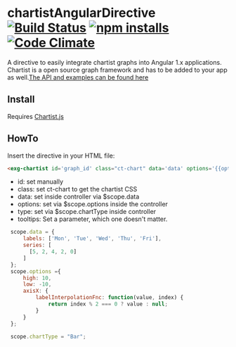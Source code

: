 # chartistAngularDirective [![Build Status](https://travis-ci.org/gruberb/chartistAngularDirective.svg?branch=master)](https://travis-ci.org/gruberb/chartistAngularDirective) [![npm installs](https://img.shields.io/npm/dm/chartist-angular-directive.svg?style=flat)](https://github.com/gruberb/chartistAngularDirective) [![Code Climate](https://codeclimate.com/github/gruberb/chartistAngularDirective/badges/gpa.svg)](https://codeclimate.com/github/gruberb/chartistAngularDirective)


A directive to easily integrate chartist graphs into Angular 1.x applications.
Chartist is a open source graph framework and has to be added to your app as well.[The API and examples can be found here](http://gionkunz.github.io/chartist-js/)

## Install

Requires [Chartist.js](https://gionkunz.github.io/chartist-js/)



## HowTo
Insert the directive in your HTML file:

```html
<exg-chartist id='graph_id' class="ct-chart" data='data' options='{{options}}' type='{{chartType}}' tooltips='true'></exg-chartist>
```
- id: set manually
- class: set ct-chart to get the chartist CSS
- data: set inside controller via $scope.data
- options: set via $scope.options inside the controller
- type: set via $scope.chartType inside controller
- tooltips: Set a parameter, which one doesn't matter.

```js
 scope.data = {
     labels: ['Mon', 'Tue', 'Wed', 'Thu', 'Fri'],
     series: [
       [5, 2, 4, 2, 0]
     ]
 };
 scope.options ={
     high: 10,
     low: -10,
     axisX: {
         labelInterpolationFnc: function(value, index) {
             return index % 2 === 0 ? value : null;
         }
     }
 };

 scope.chartType = "Bar";
```
